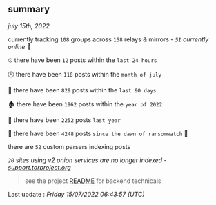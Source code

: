 
## summary
_july 15th, 2022_

currently tracking `108` groups across `158` relays & mirrors - _`51` currently online_ 📡

⏲ there have been `12` posts within the `last 24 hours`

🕓 there have been `118` posts within the `month of july`

📅 there have been `829` posts within the `last 90 days`

🏚 there have been `1962` posts within the `year of 2022`

🚀 there have been `2252` posts `last year`

🦕 there have been `4248` posts `since the dawn of ransomwatch` 🐣

there are `52` custom parsers indexing posts

_`20` sites using v2 onion services are no longer indexed - [support.torproject.org](https://support.torproject.org/onionservices/v2-deprecation/)_

> see the project [README](https://github.com/jmousqueton/ransomwatch#readme) for backend technicals



Last update : _Friday 15/07/2022 06:43:57 (UTC)_

